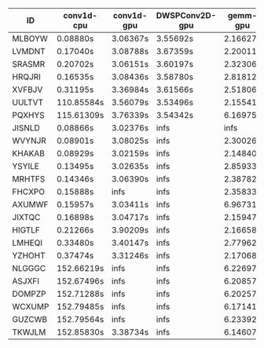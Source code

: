 |ID|conv1d-cpu|conv1d-gpu|DWSPConv2D-gpu|gemm-gpu|avg|
|-|-|-|-|-|-|
|MLBOYW|0.08880s|3.06367s|3.55692s|2.16627s|2.21892s|
|LVMDNT|0.17040s|3.08788s|3.67359s|2.20011s|2.28300s|
|SRASMR|0.20702s|3.06151s|3.60197s|2.32306s|2.29839s|
|HRQJRI|0.16535s|3.08436s|3.58780s|2.81812s|2.41391s|
|XVFBJV|0.31195s|3.36984s|3.61566s|2.51806s|2.45388s|
|UULTVT|110.85584s|3.56079s|3.53496s|2.15541s|30.02675s|
|PQXHYS|115.61309s|3.76339s|3.54342s|6.16975s|32.27241s|
|JISNLD|0.08866s|3.02376s|infs|infs|infs|
|WVYNJR|0.08901s|3.08025s|infs|2.30026s|infs|
|KHAKAB|0.08929s|3.02159s|infs|2.14840s|infs|
|YSYILE|0.13495s|3.02635s|infs|2.85933s|infs|
|MRHTFS|0.14346s|3.06390s|infs|2.38782s|infs|
|FHCXPO|0.15888s|infs|infs|2.35833s|infs|
|AXUMWF|0.15957s|3.03411s|infs|6.96731s|infs|
|JIXTQC|0.16898s|3.04717s|infs|2.15947s|infs|
|HIGTLF|0.21266s|3.90209s|infs|2.16658s|infs|
|LMHEQI|0.33480s|3.40147s|infs|2.77962s|infs|
|YZHOHT|0.37474s|3.31246s|infs|2.17068s|infs|
|NLGGGC|152.66219s|infs|infs|6.22697s|infs|
|ASJXFI|152.67496s|infs|infs|6.20857s|infs|
|DOMPZP|152.71288s|infs|infs|6.20257s|infs|
|WCXUMP|152.79485s|infs|infs|6.17141s|infs|
|GUZCWB|152.79564s|infs|infs|6.23392s|infs|
|TKWJLM|152.85830s|3.38734s|infs|6.14607s|infs|
